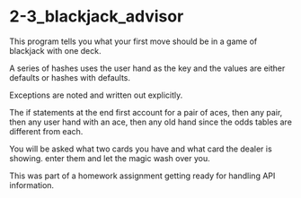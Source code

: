 # 2-3_blackjack_advisor

This program tells you what your first move should be in a game of blackjack with one deck. 

A series of hashes uses the user hand as the key and the values are either defaults or hashes with defaults.

Exceptions are noted and written out explicitly. 

The if statements at the end first account for a pair of aces, then any pair, then any user hand with an ace, 
then any old hand since the odds tables are different from each. 

You will be asked what two cards you have and what card the dealer is showing. enter them and let the magic wash over you. 

This was part of a homework assignment getting ready for handling API information. 

